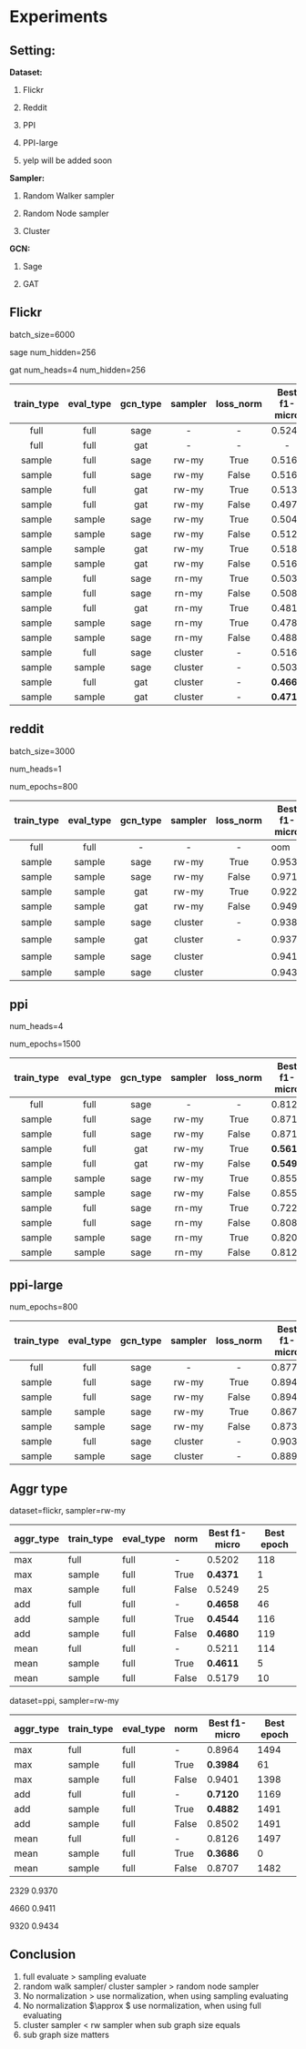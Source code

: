 # Experiments

## Setting:

**Dataset:**

1. Flickr

2. Reddit

3. PPI

4. PPI-large

5. yelp will be added soon

**Sampler:**

1. Random Walker sampler

2. Random Node sampler

3. Cluster

**GCN:**

1. Sage

2. GAT

## Flickr

batch_size=6000

sage num_hidden=256

gat num_heads=4 num_hidden=256



| train_type | eval_type | gcn_type | sampler | loss_norm | Best f1-micro | Best epoch | subgraph(mean) |
| :--------: | :-------: | :------: | :-----: | :-------: | :-----------: | :--------: | :------------: |
|    full    |   full    |   sage   |    -    |     -     |    0.5249     |    195     | (89250,899756) |
|    full    |   full    |   gat    |    -    |     -     |       -       |     -      |       -        |
|   sample   |   full    |   sage   |  rw-my  |   True    |    0.5163     |     12     | (14560,86300)  |
|   sample   |   full    |   sage   |  rw-my  |   False   |    0.5164     |     10     | (14500,86000)  |
|   sample   |   full    |   gat    |  rw-my  |   True    |    0.5130     |    107     | (14500,86000)  |
|   sample   |   full    |   gat    |  rw-my  |   False   |    0.4977     |     96     | (14500,86000)  |
|   sample   |  sample   |   sage   |  rw-my  |   True    |    0.5041     |     18     | (14500,86000)  |
|   sample   |  sample   |   sage   |  rw-my  |   False   |    0.5122     |     10     | (14500,86000)  |
|   sample   |  sample   |   gat    |  rw-my  |   True    |    0.5188     |     59     | (14500,86000)  |
|   sample   |  sample   |   gat    |  rw-my  |   False   |    0.5168     |     69     | (14500,86000)  |
|   sample   |   full    |   sage   |  rn-my  |   True    |    0.5039     |     24     | (17850,36000)  |
|   sample   |   full    |   sage   |  rn-my  |   False   |    0.5083     |     34     | (17850,36000)  |
|   sample   |   full    |   gat    |  rn-my  |   True    |    0.4813     |    119     | (17850,36000)  |
|   sample   |  sample   |   sage   |  rn-my  |   True    |    0.4783     |     30     | (17850,36000)  |
|   sample   |  sample   |   sage   |  rn-my  |   False   |    0.4887     |     38     | (17850,36000)  |
|   sample   |   full    |   sage   | cluster |     -     |    0.5163     |     41     | (17850,97000)  |
|   sample   |  sample   |   sage   | cluster |     -     |    0.5034     |     40     | (17850,97000)  |
|   sample   |   full    |   gat    | cluster |     -     |  **0.4662**   |    117     | (17850,97000)  |
|   sample   |  sample   |   gat    | cluster |     -     |  **0.4712**   |     79     | (17850,97000)  |

## reddit

batch_size=3000

num_heads=1

num_epochs=800


| train_type | eval_type | gcn_type | sampler | loss_norm | Best f1-micro | Best epoch |   subgraph(mean)    |
| :--------: | :-------: | :------: | :-----: | :-------: | ------------- | ---------- | :-----------------: |
|    full    |   full    |    -     |    -    |     -     | oom           | -          |  (232965,11606919)  |
|   sample   |  sample   |   sage   |  rw-my  |   True    | 0.9534        | 779        |    (8680,850000)    |
|   sample   |  sample   |   sage   |  rw-my  |   False   | 0.9714        | 743        |    (8680,850000)    |
|   sample   |  sample   |   gat    |  rw-my  |   True    | 0.9221        | 100        |    (8680,850000)    |
|   sample   |  sample   |   gat    |  rw-my  |   False   | 0.9495        | 84         |    (8680,850000)    |
|   sample   |  sample   |   sage   | cluster |     -     | 0.9381        | 176        | **（3100,185000）** |
|   sample   |  sample   |   gat    | cluster |     -     | 0.9370        | -          |    （2329, - ）     |
|   sample   |  sample   |   sage   | cluster |           | 0.9411        | -          |     （4660, -）     |
|   sample   |  sample   |   sage   | cluster |           | 0.9434        | -          |   (9320, 1100000)   |





## ppi

num_heads=4

num_epochs=1500


| train_type | eval_type | gcn_type | sampler | loss_norm | Best f1-micro | Best epoch | subgraph(mean)  |
| :--------: | :-------: | :------: | :-----: | :-------: | ------------- | ---------- | :-------------: |
|    full    |   full    |   sage   |    -    |     -     | 0.8129        | 1498       | (14755,225,270) |
|   sample   |   full    |   sage   |  rw-my  |   True    | 0.8717        | 1499       |  (8350,260000)  |
|   sample   |   full    |   sage   |  rw-my  |   False   | 0.8711        | 1482       |  (8350,260000)  |
|   sample   |   full    |   gat    |  rw-my  |   True    | **0.5610**    | 1470       |  (8350,260000)  |
|   sample   |   full    |   gat    |  rw-my  |   False   | **0.5492**    | 1468       |  (8350,260000)  |
|   sample   |  sample   |   sage   |  rw-my  |   True    | 0.8552        | 1468       |  (8350,260000)  |
|   sample   |  sample   |   sage   |  rw-my  |   False   | 0.8557        | 1489       |  (8350,260000)  |
|   sample   |   full    |   sage   |  rn-my  |   True    | 0.7222        | 1492       |  (8350,260000)  |
|   sample   |   full    |   sage   |  rn-my  |   False   | 0.8089        | 1484       |  (8350,260000)  |
|   sample   |  sample   |   sage   |  rn-my  |   True    | 0.8205        | 1489       |  (8350,260000)  |
|   sample   |  sample   |   sage   |  rn-my  |   False   | 0.8125        | 1498       |  (8350,260000)  |

## ppi-large 

num_epochs=800

| train_type | eval_type | gcn_type | sampler | loss_norm | Best f1-micro | Best epoch | subgraph(mean) |
| :--------: | :-------: | :------: | :-----: | :-------: | :-----------: | :--------: | :------------: |
|    full    |   full    |   sage   |    -    |     -     |    0.8771     |    799     | (56944,818716) |
|   sample   |   full    |   sage   |  rw-my  |   True    |    0.8946     |    794     | (13450,277000) |
|   sample   |   full    |   sage   |  rw-my  |   False   |    0.8942     |    793     | (13450,277000) |
|   sample   |  sample   |   sage   |  rw-my  |   True    |    0.8671     |    775     | (13450,277000) |
|   sample   |  sample   |   sage   |  rw-my  |   False   |    0.8732     |    771     | (13450,277000) |
|   sample   |   full    |   sage   | cluster |     -     |    0.9036     |    793     | (14236,270000) |
|   sample   |  sample   |   sage   | cluster |     -     |    0.8892     |    724     | (14236,270000) |





## Aggr type

dataset=flickr, sampler=rw-my

| aggr_type | train_type | eval_type | norm  | Best f1-micro | Best epoch |
| --------- | ---------- | --------- | ----- | ------------- | ---------- |
| max       | full       | full      | -     | 0.5202        | 118        |
| max       | sample     | full      | True  | **0.4371**    | 1          |
| max       | sample     | full      | False | 0.5249        | 25         |
| add       | full       | full      | -     | **0.4658**    | 46         |
| add       | sample     | full      | True  | **0.4544**    | 116        |
| add       | sample     | full      | False | **0.4680**    | 119        |
| mean      | full       | full      | -     | 0.5211        | 114        |
| mean      | sample     | full      | True  | **0.4611**    | 5          |
| mean      | sample     | full      | False | 0.5179        | 10         |



dataset=ppi, sampler=rw-my

| aggr_type | train_type | eval_type | norm  | Best f1-micro | Best epoch |
| --------- | ---------- | --------- | ----- | ------------- | ---------- |
| max       | full       | full      | -     | 0.8964        | 1494       |
| max       | sample     | full      | True  | **0.3984**    | 61         |
| max       | sample     | full      | False | 0.9401        | 1398       |
| add       | full       | full      | -     | **0.7120**    | 1169       |
| add       | sample     | full      | True  | **0.4882**    | 1491       |
| add       | sample     | full      | False | 0.8502        | 1491       |
| mean      | full       | full      | -     | 0.8126        | 1497       |
| mean      | sample     | full      | True  | **0.3686**    | 0          |
| mean      | sample     | full      | False | 0.8707        | 1482       |

2329 0.9370

4660 0.9411

9320 0.9434

## Conclusion

1. full evaluate > sampling evaluate
2. random walk sampler/ cluster sampler > random node sampler 
3. No normalization > use normalization, when using sampling evaluating
4. No normalization $\approx $ use normalization, when using full evaluating
5. cluster sampler < rw sampler when sub graph size equals
6. sub graph size matters